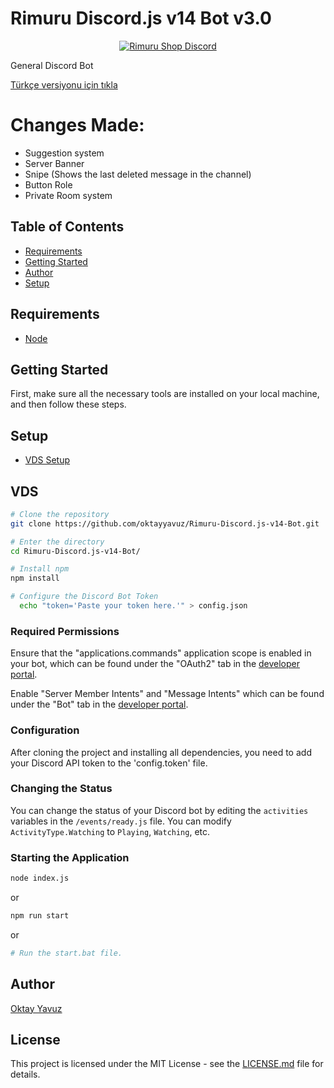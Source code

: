 
# Rimuru Discord.js v14 Bot v3.0

<p align="center">
  <a href="https://api.weblutions.com/discord/invite/dvCKjxHn35">
    <img src="https://api.weblutions.com/discord/invite/dvCKjxHn35" alt="Rimuru Shop Discord" />
  </a>
</p>
 
General Discord Bot

[Türkçe versiyonu için tıkla](README.md)


# Changes Made:

   * Suggestion system
   * Server Banner
   * Snipe (Shows the last deleted message in the channel)
   * Button Role
   * Private Room system

## Table of Contents

* [Requirements](#requirements)
* [Getting Started](#getting-started)
* [Author](#author)
* [Setup](#setup)

## Requirements

- [Node](https://nodejs.org/en/) 

## Getting Started

First, make sure all the necessary tools are installed on your local machine, and then follow these steps.

## Setup

* [VDS Setup](#vds)

## VDS
``` bash
# Clone the repository
git clone https://github.com/oktayyavuz/Rimuru-Discord.js-v14-Bot.git

# Enter the directory
cd Rimuru-Discord.js-v14-Bot/

# Install npm
npm install

# Configure the Discord Bot Token
  echo "token='Paste your token here.'" > config.json
```

### Required Permissions

Ensure that the "applications.commands" application scope is enabled in your bot, which can be found under the "OAuth2" tab in the [developer portal](https://discord.com/developers/applications/).

Enable "Server Member Intents" and "Message Intents" which can be found under the "Bot" tab in the [developer portal](https://discord.com/developers/applications/).

### Configuration

After cloning the project and installing all dependencies, you need to add your Discord API token to the 'config.token' file.

### Changing the Status

You can change the status of your Discord bot by editing the `activities` variables in the `/events/ready.js` file. You can modify `ActivityType.Watching` to `Playing`, `Watching`, etc.

### Starting the Application

```bash
node index.js
```
or 

```bash
npm run start
```
or 

```bash
# Run the start.bat file.
```

## Author

[Oktay Yavuz](https://oktaydev.com.tr/)

## License

This project is licensed under the MIT License - see the [LICENSE.md](LICENSE) file for details.
